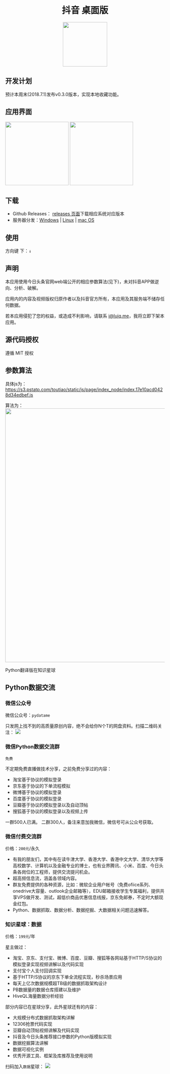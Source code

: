 <h1 align="center">抖音 桌面版</h1>

<div align="center"><img src="./icons/a.png" width="140"></div>

## 开发计划

预计本周末(2018.7.1)发布v0.3.0版本，实现本地收藏功能。


## 应用界面

<div style='display:"inline"'>
<img src="./screenshot/macos.png" width="200">
<img src="./screenshot/windows.png" width="200">
</div>

## 下载

- Github Releases：
  [releases 页面](https://github.com/lujqme/douyin/releases)下载相应系统对应版本
- 服务器分发：[Windows](https://dl.lujianqiang.com/DouYin-win32-x64.zip) | [Linux](https://dl.lujianqiang.com/DouYin-linux-x64.zip) | [mac OS](https://dl.lujianqiang.com/DouYin-darwin-x64.zip)

## 使用

方向键 下：<kbd>↓</kbd>

## 声明

本应用使用今日头条官网web端公开的相应参数算法(见下)，未对抖音APP做逆向、分析、破解。

应用内的内容及视频版权归原作者以及抖音官方所有，本应用及其服务端不储存任何数据。

若本应用侵犯了您的权益，或造成不利影响，请联系 i@lujq.me，我将立即下架本应用。

## 源代码授权

遵循 MIT 授权

## 参数算法

具体js为：
https://s3.pstatp.com/toutiao/static/js/page/index_node/index.17e10acd0428d34edbef.js

算法为：
<img src="./image/ascp.png" width="800">

Python翻译版在知识星球

## Python数据交流

### 微信公众号

微信公众号：`pydatame`

只发网上找不到的高质量原创内容，绝不会给你N个T的网盘资料。扫描二维码关注：
![](./image/wechat.jpg)

### 微信Python数据交流群

``免费``

不定期免费直播做技术分享，之前免费分享过的内容：

* 淘宝基于协议的模拟登录
* 京东基于协议的下单流程模拟
* 微博基于协议的模拟登录
* 百度基于协议的模拟登录
* 豆瓣基于协议的模拟登录以及自动顶帖
* 搜狐基于协议的模拟登录以及视频上传

一群500人已满。
二群300人，备注来意加我微信，微信号可从公众号获取。

### 微信付费交流群

价格：`200元`/永久

* 有我的朋友们，其中有在读牛津大学、香港大学、香港中文大学、清华大学等高校数学、计算机以及金融专业的博士，也有业界腾讯、小米、百度、今日头条各岗位的工程师，提供交流提问机会。
* 超高频信息流，涵盖各领域内容。
* 群友免费提供的各种资源，比如：微软企业用户帐号（免费ofiice系列、onedrive大容量、outlook企业邮箱等），EDU邮箱接收学生专属福利，提供共享VPS做开发、测试，超低价商品优惠信息线报，京东免邮券，不定时大额现金红包。
* Python、数据抓取、数据分析、数据挖掘、大数据相关问题迅速解答。

### 知识星球：数据

价格：`199元`/年

星主做过：

* 淘宝、京东、支付宝、微博、百度、豆瓣、搜狐等各网站基于HTTP/S协议的模拟登录实现视频讲解以及代码实现
* 支付宝个人支付回调实现
* 基于HTTP/S协议的京东下单全流程实现，秒杀场景应用
* 每天上亿次数据规模超TB级的数据抓取架构设计
* PB数据量的数据仓库搭建以及维护
* HiveQL海量数据分析经验

部分内容已在星球分享，此外星球还有的内容：

* 大规模分布式数据抓取架构详解
* 12306抢票代码实现
* 豆瓣自动顶帖视频讲解及代码实现
* 抖音及今日头条推荐接口参数的Python版模拟实现
* 数据挖掘算法讲解
* 数据可视化实例
* 优秀开源工具、框架及库推荐及使用说明

扫码加入`数据`星球：
![](./image/zsxq.png)


